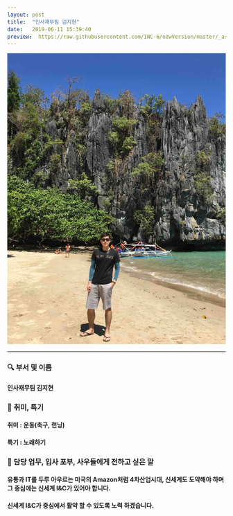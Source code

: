 ```yaml
---
layout: post
title:  "인사재무팀 김지현"
date:   2019-06-11 15:39:40
preview:  https://raw.githubusercontent.com/INC-6/newVersion/master/_asset/%EB%8F%99%EA%B8%B0%EC%82%AC%EC%A7%84/191911.jpg
---
```


![Picture 1](https://raw.githubusercontent.com/INC-6/INC-6.github.io/master/_asset/%EC%85%80%EC%B9%B4/%EA%B9%80%EC%A7%80%ED%98%84.jpg)

---

### 🔍 **부서 및 이름**

#### 인사재무팀 김지현

### 🔔 **취미, 특기**

#### 취미 : 운동(축구, 런닝)
  
#### 특기 : 노래하기

### 🔔 **담당 업무, 입사 포부, 사우들에게 전하고 싶은 말**

#### 유통과 IT를 두루 아우르는 미국의 Amazon처럼 4차산업시대, 신세계도 도약해야 하며 그 중심에는 신세계 I&C가 있어야 합니다.
   
#### 신세계 I&C가 중심에서 활약 할 수 있도록 노력 하겠습니다.



